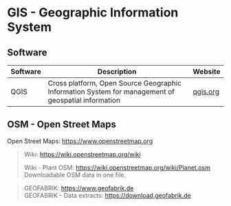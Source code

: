 # GIS - Geographic Information System

## Software

| Software | Description                                                                                        | Website                          |
| -------- | -------------------------------------------------------------------------------------------------- | -------------------------------- |
| QGIS     | Cross platform, Open Source Geographic Information System for management of geospatial information | [qgis.org](https://www.qgis.org) |

## OSM - Open Street Maps

Open Street Maps: https://www.openstreetmap.org

> Wiki: https://wiki.openstreetmap.org/wiki  
>
> Wiki - Plant OSM: https://wiki.openstreetmap.org/wiki/Planet.osm  
> Downloadable OSM data in one file.

> GEOFABRIK: https://www.geofabrik.de  
> GEOFABRIK - Data extracts: https://download.geofabrik.de  
